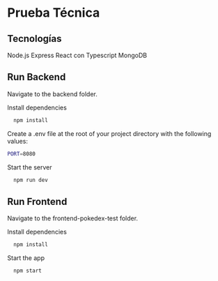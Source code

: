 
# Prueba Técnica




## Tecnologías
Node.js
Express
React con Typescript
MongoDB
## Run Backend


Navigate to the backend folder.

Install dependencies

```bash
  npm install
```

Create a .env file at the root of your project directory with the following values:




```bash
PORT=8080
```

Start the server

```bash
  npm run dev
```


## Run Frontend

Navigate to the frontend-pokedex-test folder.

Install dependencies

```bash
  npm install
```

Start the app

```bash
  npm start 
```
